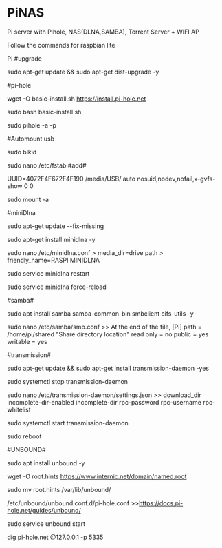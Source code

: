 # PiNAS
Pi server with Pihole, NAS(DLNA,SAMBA), Torrent Server + WIFI AP


Follow the commands for raspbian lite

Pi
#upgrade

sudo apt-get update && sudo apt-get dist-upgrade -y

#pi-hole

wget -O basic-install.sh https://install.pi-hole.net

sudo bash basic-install.sh

sudo pihole -a -p

#Automount usb

sudo blkid

sudo nano /etc/fstab
#add#

UUID=4072F4F672F4F190  /media/USB/  auto nosuid,nodev,nofail,x-gvfs-show 0 0

sudo mount -a

#miniDlna

sudo apt-get update --fix-missing

sudo apt-get install minidlna -y

sudo nano /etc/minidlna.conf                              > media_dir=drive path
							  > friendly_name=RASPI MINIDLNA
							  
sudo service minidlna restart

sudo service minidlna force-reload

#samba#

sudo apt install samba samba-common-bin smbclient cifs-utils -y

sudo nano /etc/samba/smb.conf >> At the end of the file,
									[Pi]
										path = /home/pi/shared  "Share directory location" 
										read only = no
										public = yes
										writable = yes
										
								
#transmission#

sudo apt-get update && sudo apt-get install transmission-daemon -yes

sudo systemctl stop transmission-daemon

sudo nano /etc/transmission-daemon/settings.json >> 
                                                    download_dir
                                                    incomplete-dir-enabled
                                                    incomplete-dir
                                                    rpc-password
                                                    rpc-username
                                                    rpc-whitelist
                                                    
                                                    
                                                    
sudo systemctl start transmission-daemon

  sudo reboot
 
#UNBOUND# 

sudo apt install unbound -y

wget -O root.hints https://www.internic.net/domain/named.root

sudo mv root.hints /var/lib/unbound/
  
/etc/unbound/unbound.conf.d/pi-hole.conf      >>https://docs.pi-hole.net/guides/unbound/


sudo service unbound start


dig pi-hole.net @127.0.0.1 -p 5335

